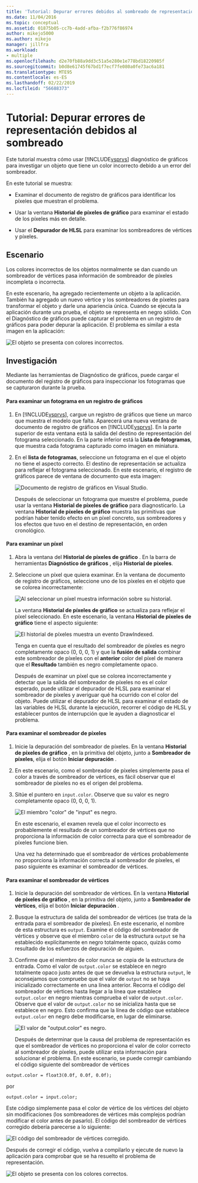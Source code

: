 ```yaml
---
title: 'Tutorial: Depurar errores debidos al sombreado de representación | Microsoft Docs'
ms.date: 11/04/2016
ms.topic: conceptual
ms.assetid: 01875b05-cc7b-4add-afba-f2b776f86974
author: mikejo5000
ms.author: mikejo
manager: jillfra
ms.workload:
- multiple
ms.openlocfilehash: d2e70fb88a9dd3c51a5e280e1e778bd18220985f
ms.sourcegitcommit: b0d8e61745f67bd1f7ecf7fe080a0fe73ac6a181
ms.translationtype: MTE95
ms.contentlocale: es-ES
ms.lasthandoff: 02/22/2019
ms.locfileid: "56688373"
---
```

# <a name="walkthrough-debugging-rendering-errors-due-to-shading"></a>Tutorial: Depurar errores de representación debidos al sombreado
Este tutorial muestra cómo usar [!INCLUDE[vsprvs](../../code-quality/includes/vsprvs_md.md)] diagnóstico de gráficos para investigar un objeto que tiene un color incorrecto debido a un error del sombreador.

 En este tutorial se muestra:

-   Examinar el documento de registro de gráficos para identificar los píxeles que muestran el problema.

-   Usar la ventana **Historial de píxeles de gráfico** para examinar el estado de los píxeles más en detalle.

-   Usar el **Depurador de HLSL** para examinar los sombreadores de vértices y píxeles.

## <a name="scenario"></a>Escenario
 Los colores incorrectos de los objetos normalmente se dan cuando un sombreador de vértices pasa información de sombreador de píxeles incompleta o incorrecta.

 En este escenario, ha agregado recientemente un objeto a la aplicación. También ha agregado un nuevo vértice y los sombreadores de píxeles para transformar el objeto y darle una apariencia única. Cuando se ejecuta la aplicación durante una prueba, el objeto se representa en negro sólido. Con el Diagnóstico de gráficos puede capturar el problema en un registro de gráficos para poder depurar la aplicación. El problema es similar a esta imagen en la aplicación:

 ![El objeto se presenta con colores incorrectos. ](media/gfx_diag_demo_render_error_shader_problem.png "gfx_diag_demo_render_error_shader_problem")

## <a name="investigation"></a>Investigación
 Mediante las herramientas de Diagnóstico de gráficos, puede cargar el documento del registro de gráficos para inspeccionar los fotogramas que se capturaron durante la prueba.

#### <a name="to-examine-a-frame-in-a-graphics-log"></a>Para examinar un fotograma en un registro de gráficos

1. En [!INCLUDE[vsprvs](../../code-quality/includes/vsprvs_md.md)], cargue un registro de gráficos que tiene un marco que muestra el modelo que falta. Aparecerá una nueva ventana de documento de registro de gráficos en [!INCLUDE[vsprvs](../../code-quality/includes/vsprvs_md.md)]. En la parte superior de esta ventana está la salida del destino de representación del fotograma seleccionado. En la parte inferior está la **Lista de fotogramas**, que muestra cada fotograma capturado como imagen en miniatura.

2. En el **lista de fotogramas**, seleccione un fotograma en el que el objeto no tiene el aspecto correcto. El destino de representación se actualiza para reflejar el fotograma seleccionado. En este escenario, el registro de gráficos parece de ventana de documento que esta imagen:

    ![Documento de registro de gráficos en Visual Studio. ](media/gfx_diag_demo_render_error_shader_step_1.png "gfx_diag_demo_render_error_shader_step_1")

   Después de seleccionar un fotograma que muestre el problema, puede usar la ventana **Historial de píxeles de gráfico** para diagnosticarlo. La ventana **Historial de píxeles de gráfico** muestra las primitivas que podrían haber tenido efecto en un píxel concreto, sus sombreadores y los efectos que tuvo en el destino de representación, en orden cronológico.

#### <a name="to-examine-a-pixel"></a>Para examinar un píxel

1. Abra la ventana del **Historial de píxeles de gráfico** . En la barra de herramientas **Diagnóstico de gráficos** , elija **Historial de píxeles**.

2. Seleccione un píxel que quiera examinar. En la ventana de documento de registro de gráficos, seleccione uno de los píxeles en el objeto que se colorea incorrectamente:

    ![Al seleccionar un píxel muestra información sobre su historial. ](media/gfx_diag_demo_render_error_shader_step_2.png "gfx_diag_demo_render_error_shader_step_2")

    La ventana **Historial de píxeles de gráfico** se actualiza para reflejar el píxel seleccionado. En este escenario, la ventana **Historial de píxeles de gráfico** tiene el aspecto siguiente:

    ![El historial de píxeles muestra un evento DrawIndexed. ](media/gfx_diag_demo_render_error_shader_step_3.png "gfx_diag_demo_render_error_shader_step_3")

    Tenga en cuenta que el resultado del sombreador de píxeles es negro completamente opaco (0, 0, 0, 1) y que la **fusión de salida** combinar este sombreador de píxeles con el **anterior** color del píxel de manera que el  **Resultado** también es negro completamente opaco.

   Después de examinar un píxel que se colorea incorrectamente y detectar que la salida del sombreador de píxeles no es el color esperado, puede utilizar el depurador de HLSL para examinar el sombreador de píxeles y averiguar qué ha ocurrido con el color del objeto. Puede utilizar el depurador de HLSL para examinar el estado de las variables de HLSL durante la ejecución, recorrer el código de HLSL y establecer puntos de interrupción que le ayuden a diagnosticar el problema.

#### <a name="to-examine-the-pixel-shader"></a>Para examinar el sombreador de píxeles

1. Inicie la depuración del sombreador de píxeles. En la ventana **Historial de píxeles de gráfico** , en la primitiva del objeto, junto a **Sombreador de píxeles**, elija el botón **Iniciar depuración** .

2. En este escenario, como el sombreador de píxeles simplemente pasa el color a través de sombreador de vértices, es fácil observar que el sombreador de píxeles no es el origen del problema.

3. Sitúe el puntero en `input.color`. Observe que su valor es negro completamente opaco (0, 0, 0, 1).

    ![El miembro "color" de "input" es negro. ](media/gfx_diag_demo_render_error_shader_step_5.png "gfx_diag_demo_render_error_shader_step_5")

    En este escenario, el examen revela que el color incorrecto es probablemente el resultado de un sombreador de vértices que no proporciona la información de color correcta para que el sombreador de píxeles funcione bien.

   Una vez ha determinado que el sombreador de vértices probablemente no proporciona la información correcta al sombreador de píxeles, el paso siguiente es examinar el sombreador de vértices.

#### <a name="to-examine-the-vertex-shader"></a>Para examinar el sombreador de vértices

1. Inicie la depuración del sombreador de vértices. En la ventana **Historial de píxeles de gráfico** , en la primitiva del objeto, junto a **Sombreador de vértices**, elija el botón **Iniciar depuración** .

2. Busque la estructura de salida del sombreador de vértices (se trata de la entrada para el sombreador de píxeles). En este escenario, el nombre de esta estructura es `output`. Examine el código del sombreador de vértices y observe que el miembro `color` de la estructura `output` se ha establecido explícitamente en negro totalmente opaco, quizás como resultado de los esfuerzos de depuración de alguien.

3. Confirme que el miembro de color nunca se copia de la estructura de entrada. Como el valor de `output.color` se establece en negro totalmente opaco justo antes de que se devuelva la estructura `output`, le aconsejamos que compruebe que el valor de `output` no se haya inicializado correctamente en una línea anterior. Recorra el código del sombreador de vértices hasta llegar a la línea que establece `output.color` en negro mientras comprueba el valor de `output.color`. Observe que el valor de `output.color` no se inicializa hasta que se establece en negro. Esto confirma que la línea de código que establece `output.color` en negro debe modificarse, en lugar de eliminarse.

    ![El valor de "output.color" es negro. ](media/gfx_diag_demo_render_error_shader_step_7.png "gfx_diag_demo_render_error_shader_step_7")

   Después de determinar que la causa del problema de representación es que el sombreador de vértices no proporciona el valor de color correcto al sombreador de píxeles, puede utilizar esta información para solucionar el problema. En este escenario, se puede corregir cambiando el código siguiente del sombreador de vértices

```hlsl
output.color = float3(0.0f, 0.0f, 0.0f);
```

 por

```hlsl
output.color = input.color;
```

 Este código simplemente pasa el color de vértice de los vértices del objeto sin modificaciones (los sombreadores de vértices más complejos podrían modificar el color antes de pasarlo). El código del sombreador de vértices corregido debería parecerse a lo siguiente:

 ![El código del sombreador de vértices corregido. ](media/gfx_diag_demo_render_error_shader_step_8.png "gfx_diag_demo_render_error_shader_step_8")

 Después de corregir el código, vuelva a compilarlo y ejecute de nuevo la aplicación para comprobar que se ha resuelto el problema de representación.

 ![El objeto se presenta con los colores correctos. ](media/gfx_diag_demo_render_error_shader_resolution.png "gfx_diag_demo_render_error_shader_resolution")

